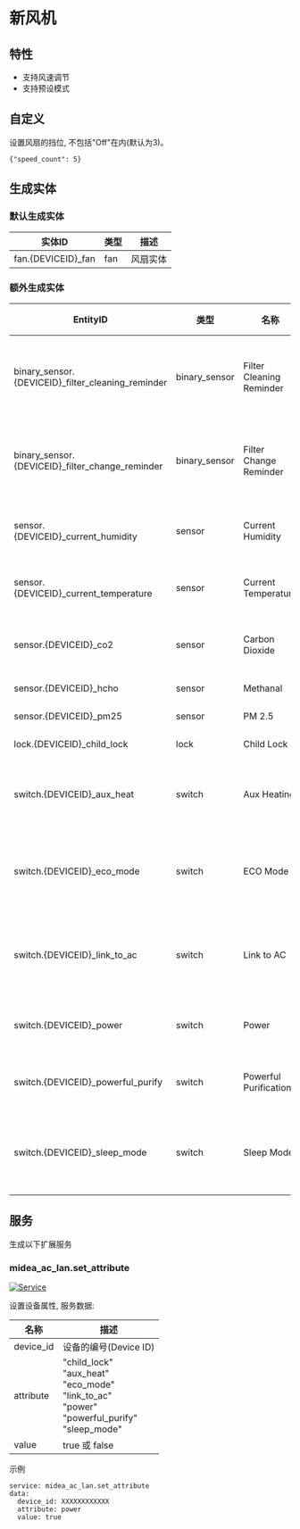# 新风机
## 特性
- 支持风速调节
- 支持预设模式

## 自定义

设置风扇的挡位, 不包括"Off"在内(默认为3)。

```
{"speed_count": 5}
```

## 生成实体
### 默认生成实体
实体ID | 类型 | 描述
--- | --- | ---
fan.{DEVICEID}_fan | fan | 风扇实体

### 额外生成实体

EntityID | 类型 | 名称 | 描述
--- | --- | --- | --- 
binary_sensor.{DEVICEID}_filter_cleaning_reminder | binary_sensor | Filter Cleaning Reminder | 滤芯清洁提醒
binary_sensor.{DEVICEID}_filter_change_reminder | binary_sensor | Filter Change Reminder | 滤芯更换提醒
sensor.{DEVICEID}_current_humidity | sensor | Current Humidity | 当前湿度
sensor.{DEVICEID}_current_temperature | sensor | Current Temperature | 当前温度
sensor.{DEVICEID}_co2 | sensor | Carbon Dioxide | 二氧化碳
sensor.{DEVICEID}_hcho | sensor | Methanal | 甲醛
sensor.{DEVICEID}_pm25 | sensor | PM 2.5 | PM 2.5
lock.{DEVICEID}_child_lock | lock | Child Lock | 童锁
switch.{DEVICEID}_aux_heat | switch | Aux Heating | 电辅热开关
switch.{DEVICEID}_eco_mode | switch | ECO Mode | 节能模式开关
switch.{DEVICEID}_link_to_ac | switch | Link to AC | 空调联动开关
switch.{DEVICEID}_power | switch | Power | 电源开关
switch.{DEVICEID}_powerful_purify | switch | Powerful Purification | 强净开关
switch.{DEVICEID}_sleep_mode | switch | Sleep Mode | 睡眠模式开关


## 服务
生成以下扩展服务

### midea_ac_lan.set_attribute

[![Service](https://my.home-assistant.io/badges/developer_call_service.svg)](https://my.home-assistant.io/redirect/developer_call_service/?service=midea_ac_lan.set_attribute)

设置设备属性, 服务数据:

名称 | 描述
--- | ---
device_id | 设备的编号(Device ID)
attribute | "child_lock"<br/>"aux_heat"<br/>"eco_mode"<br/>"link_to_ac"<br/>"power"<br/>"powerful_purify"<br/>"sleep_mode"
value | true 或 false


示例
```
service: midea_ac_lan.set_attribute
data:
  device_id: XXXXXXXXXXXX
  attribute: power
  value: true
```
